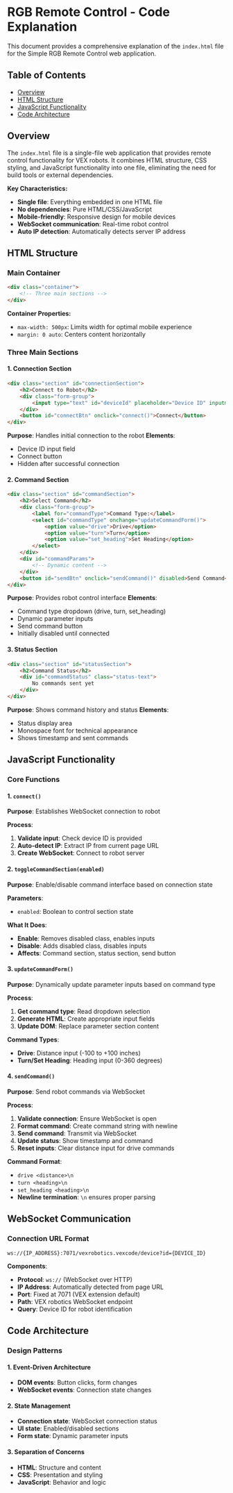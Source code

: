 # RGB Remote Control - Code Explanation

This document provides a comprehensive explanation of the `index.html` file for the Simple RGB Remote Control web application.

## Table of Contents
- [Overview](#overview)
- [HTML Structure](#html-structure)
- [JavaScript Functionality](#javascript-functionality)
- [Code Architecture](#code-architecture)

## Overview

The `index.html` file is a single-file web application that provides remote control functionality for VEX robots. It combines HTML structure, CSS styling, and JavaScript functionality into one file, eliminating the need for build tools or external dependencies.

**Key Characteristics:**
- **Single file**: Everything embedded in one HTML file
- **No dependencies**: Pure HTML/CSS/JavaScript
- **Mobile-friendly**: Responsive design for mobile devices
- **WebSocket communication**: Real-time robot control
- **Auto IP detection**: Automatically detects server IP address

## HTML Structure
### Main Container
```html
<div class="container">
    <!-- Three main sections -->
</div>
```

**Container Properties:**
- `max-width: 500px`: Limits width for optimal mobile experience
- `margin: 0 auto`: Centers content horizontally

### Three Main Sections

#### 1. Connection Section
```html
<div class="section" id="connectionSection">
    <h2>Connect to Robot</h2>
    <div class="form-group">
        <input type="text" id="deviceId" placeholder="Device ID" inputmode="numeric">
    </div>
    <button id="connectBtn" onclick="connect()">Connect</button>
</div>
```

**Purpose**: Handles initial connection to the robot
**Elements**:
- Device ID input field
- Connect button
- Hidden after successful connection

#### 2. Command Section
```html
<div class="section" id="commandSection">
    <h2>Select Command</h2>
    <div class="form-group">
        <label for="commandType">Command Type:</label>
        <select id="commandType" onchange="updateCommandForm()">
            <option value="drive">Drive</option>
            <option value="turn">Turn</option>
            <option value="set_heading">Set Heading</option>
        </select>
    </div>
    <div id="commandParams">
        <!-- Dynamic content -->
    </div>
    <button id="sendBtn" onclick="sendCommand()" disabled>Send Command</button>
</div>
```

**Purpose**: Provides robot control interface
**Elements**:
- Command type dropdown (drive, turn, set_heading)
- Dynamic parameter inputs
- Send command button
- Initially disabled until connected

#### 3. Status Section
```html
<div class="section" id="statusSection">
    <h2>Command Status</h2>
    <div id="commandStatus" class="status-text">
        No commands sent yet
    </div>
</div>
```

**Purpose**: Shows command history and status
**Elements**:
- Status display area
- Monospace font for technical appearance
- Shows timestamp and sent commands

## JavaScript Functionality
### Core Functions

#### 1. `connect()`
**Purpose**: Establishes WebSocket connection to robot

**Process**:
1. **Validate input**: Check device ID is provided
2. **Auto-detect IP**: Extract IP from current page URL
3. **Create WebSocket**: Connect to robot server


#### 2. `toggleCommandSection(enabled)`
**Purpose**: Enable/disable command interface based on connection state

**Parameters**:
- `enabled`: Boolean to control section state

**What It Does**:
- **Enable**: Removes disabled class, enables inputs
- **Disable**: Adds disabled class, disables inputs
- **Affects**: Command section, status section, send button

#### 3. `updateCommandForm()`
**Purpose**: Dynamically update parameter inputs based on command type

**Process**:
1. **Get command type**: Read dropdown selection
2. **Generate HTML**: Create appropriate input fields
3. **Update DOM**: Replace parameter section content

**Command Types**:
- **Drive**: Distance input (-100 to +100 inches)
- **Turn/Set Heading**: Heading input (0-360 degrees)

#### 4. `sendCommand()`
**Purpose**: Send robot commands via WebSocket

**Process**:
1. **Validate connection**: Ensure WebSocket is open
2. **Format command**: Create command string with newline
3. **Send command**: Transmit via WebSocket
4. **Update status**: Show timestamp and command
5. **Reset inputs**: Clear distance input for drive commands

**Command Format**:
- `drive <distance>\n`
- `turn <heading>\n`
- `set_heading <heading>\n`
- **Newline termination**: `\n` ensures proper parsing


## WebSocket Communication

### Connection URL Format
```
ws://{IP_ADDRESS}:7071/vexrobotics.vexcode/device?id={DEVICE_ID}
```

**Components**:
- **Protocol**: `ws://` (WebSocket over HTTP)
- **IP Address**: Automatically detected from page URL
- **Port**: Fixed at 7071 (VEX extension default)
- **Path**: VEX robotics WebSocket endpoint
- **Query**: Device ID for robot identification

## Code Architecture

### Design Patterns

#### 1. **Event-Driven Architecture**
- **DOM events**: Button clicks, form changes
- **WebSocket events**: Connection state changes

#### 2. **State Management**
- **Connection state**: WebSocket connection status
- **UI state**: Enabled/disabled sections
- **Form state**: Dynamic parameter inputs

#### 3. **Separation of Concerns**
- **HTML**: Structure and content
- **CSS**: Presentation and styling
- **JavaScript**: Behavior and logic

